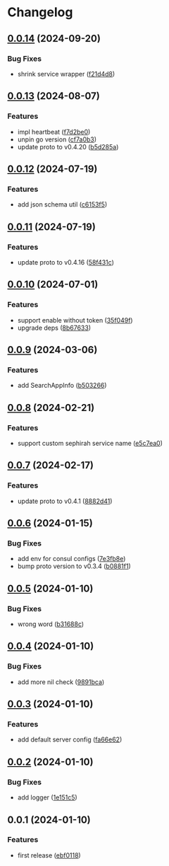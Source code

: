 # Changelog

## [0.0.14](https://github.com/tuihub/tuihub-go/compare/v0.0.13...v0.0.14) (2024-09-20)


### Bug Fixes

* shrink service wrapper ([f21d4d8](https://github.com/tuihub/tuihub-go/commit/f21d4d800f1031a56052f6d7b2ea8af2caf5869a))

## [0.0.13](https://github.com/tuihub/tuihub-go/compare/v0.0.12...v0.0.13) (2024-08-07)


### Features

* impl heartbeat ([f7d2be0](https://github.com/tuihub/tuihub-go/commit/f7d2be0c8366b8809b3c57cf39a4e9763dfc5065))
* unpin go version ([cf7a0b3](https://github.com/tuihub/tuihub-go/commit/cf7a0b3f9d231491a754d3284d1ac86c0ddbf8a4))
* update proto to v0.4.20 ([b5d285a](https://github.com/tuihub/tuihub-go/commit/b5d285a75ff4e4a4cc1d7efb1c1d9458b7b9c837))

## [0.0.12](https://github.com/tuihub/tuihub-go/compare/v0.0.11...v0.0.12) (2024-07-19)


### Features

* add json schema util ([c6153f5](https://github.com/tuihub/tuihub-go/commit/c6153f59847fd286b86ccb44f26791ba5d3eb4ef))

## [0.0.11](https://github.com/tuihub/tuihub-go/compare/v0.0.10...v0.0.11) (2024-07-19)


### Features

* update proto to v0.4.16 ([58f431c](https://github.com/tuihub/tuihub-go/commit/58f431c8dfa8ddffbd6dc4e92219757c4f116812))

## [0.0.10](https://github.com/tuihub/tuihub-go/compare/v0.0.9...v0.0.10) (2024-07-01)


### Features

* support enable without token ([35f049f](https://github.com/tuihub/tuihub-go/commit/35f049f51241972247ad598e5b320bc88438c3e8))
* upgrade deps ([8b67633](https://github.com/tuihub/tuihub-go/commit/8b67633f9d291ef31b28665fcdbbd0c57359548b))

## [0.0.9](https://github.com/tuihub/tuihub-go/compare/v0.0.8...v0.0.9) (2024-03-06)


### Features

* add SearchAppInfo ([b503266](https://github.com/tuihub/tuihub-go/commit/b5032667c48da94d14336c26301a1ad0a8db4d53))

## [0.0.8](https://github.com/tuihub/tuihub-go/compare/v0.0.7...v0.0.8) (2024-02-21)


### Features

* support custom sephirah service name ([e5c7ea0](https://github.com/tuihub/tuihub-go/commit/e5c7ea0b3d946228ced9e7752c9f68f6a76b7812))

## [0.0.7](https://github.com/tuihub/tuihub-go/compare/v0.0.6...v0.0.7) (2024-02-17)


### Features

* update proto to v0.4.1 ([8882d41](https://github.com/tuihub/tuihub-go/commit/8882d41ed45258b09df349d82b22417e3189cbc5))

## [0.0.6](https://github.com/tuihub/tuihub-go/compare/v0.0.5...v0.0.6) (2024-01-15)


### Bug Fixes

* add env for consul configs ([7e3fb8e](https://github.com/tuihub/tuihub-go/commit/7e3fb8ee2332c57daad313cd8ae2415c4cbc1fbe))
* bump proto version to v0.3.4 ([b0881f1](https://github.com/tuihub/tuihub-go/commit/b0881f12843b0714643364659dd7a371458351c8))

## [0.0.5](https://github.com/tuihub/tuihub-go/compare/v0.0.4...v0.0.5) (2024-01-10)


### Bug Fixes

* wrong word ([b31688c](https://github.com/tuihub/tuihub-go/commit/b31688c659d527f8568a1832cc764a1a2a8cfb61))

## [0.0.4](https://github.com/tuihub/tuihub-go/compare/v0.0.3...v0.0.4) (2024-01-10)


### Bug Fixes

* add more nil check ([9891bca](https://github.com/tuihub/tuihub-go/commit/9891bca4e52c9784485e5a123678a846e2624790))

## [0.0.3](https://github.com/tuihub/tuihub-go/compare/v0.0.2...v0.0.3) (2024-01-10)


### Features

* add default server config ([fa66e62](https://github.com/tuihub/tuihub-go/commit/fa66e6236a22888db5f5a89cf119aa0be3fd4007))

## [0.0.2](https://github.com/tuihub/tuihub-go/compare/v0.0.1...v0.0.2) (2024-01-10)


### Bug Fixes

* add logger ([1e151c5](https://github.com/tuihub/tuihub-go/commit/1e151c513d4b7050c2e2d275a76c89946cb2b1d6))

## 0.0.1 (2024-01-10)


### Features

* first release ([ebf0118](https://github.com/tuihub/tuihub-go/commit/ebf0118e26950bac2ab68630d8d07bc9c4427f62))

